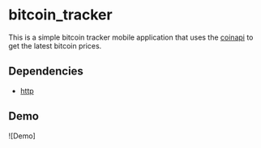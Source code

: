# bitcoin_tracker

This is a simple bitcoin tracker mobile application that uses the [coinapi](https://www.coinapi.io/) to get the latest bitcoin prices.

## Dependencies

- [http](https://pub.dev/packages/http)

## Demo

![Demo]
